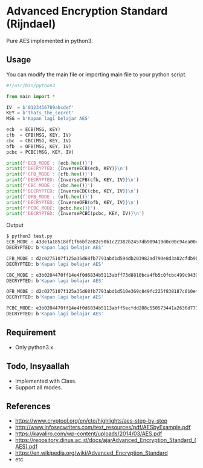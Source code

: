 # Advanced Encryption Standard (Rijndael)

Pure AES implemented in python3.

## Usage

You can modify the main file or importing main file to your python script.

```py
#!/usr/bin/python3

from main import *

IV  = b'0123456789abcdef'
KEY = b'thats_the_secret'
MSG = b'Kapan lagi belajar AES'

ecb  = ECB(MSG, KEY)
cfb  = CFB(MSG, KEY, IV)
cbc  = CBC(MSG, KEY, IV)
ofb  = OFB(MSG, KEY, IV)
pcbc = PCBC(MSG, KEY, IV)

print(f'ECB_MODE : {ecb.hex()}')
print(f'DECRYPTED: {InverseECB(ecb, KEY)}\n')
print(f'CFB_MODE : {cfb.hex()}')
print(f'DECRYPTED: {InverseCFB(cfb, KEY, IV)}\n')
print(f'CBC_MODE : {cbc.hex()}')
print(f'DECRYPTED: {InverseCBC(cbc, KEY, IV)}\n')
print(f'OFB_MODE : {ofb.hex()}')
print(f'DECRYPTED: {InverseOFB(ofb, KEY, IV)}\n')
print(f'PCBC_MODE: {pcbc.hex()}')
print(f'DECRYPTED: {InversePCBC(pcbc, KEY, IV)}\n')
```

Output

```sh
$ python3 test.py 
ECB_MODE : 433e1a18518df1f66bf2e82c50b1c22382b2457db909419d0c00c94ea00e2f42
DECRYPTED: b'Kapan lagi belajar AES'

CFB_MODE : d2c0275107f125a35d68fb7793abd1d594db203982ad790e8d3a82cfdb9bdd18
DECRYPTED: b'Kapan lagi belajar AES'

CBC_MODE : e3b0204470ff14e4f0d6834b5113abff73d8810bca4fb5c0fcbc499c9439e1d4
DECRYPTED: b'Kapan lagi belajar AES'

OFB_MODE : d2c0275107f125a35d68fb7793abd1d510e369c849fc225f838187c010ef620f
DECRYPTED: b'Kapan lagi belajar AES'

PCBC_MODE: e3b0204470ff14e4f0d6834b5113abff5ecfdd208c550573441a2636d7739bb7
DECRYPTED: b'Kapan lagi belajar AES'
```

## Requirement

- Only python3.x

## Todo, Insyaallah

- Implemented with Class.
- Support all modes.

## References

- https://www.cryptool.org/en/cto/highlights/aes-step-by-step
- http://www.infosecwriters.com/text_resources/pdf/AESbyExample.pdf
- https://kavaliro.com/wp-content/uploads/2014/03/AES.pdf
- https://repository.dinus.ac.id/docs/ajarAdvanced_Encryption_Standard_(AES).pdf
- https://en.wikipedia.org/wiki/Advanced_Encryption_Standard
- etc.
